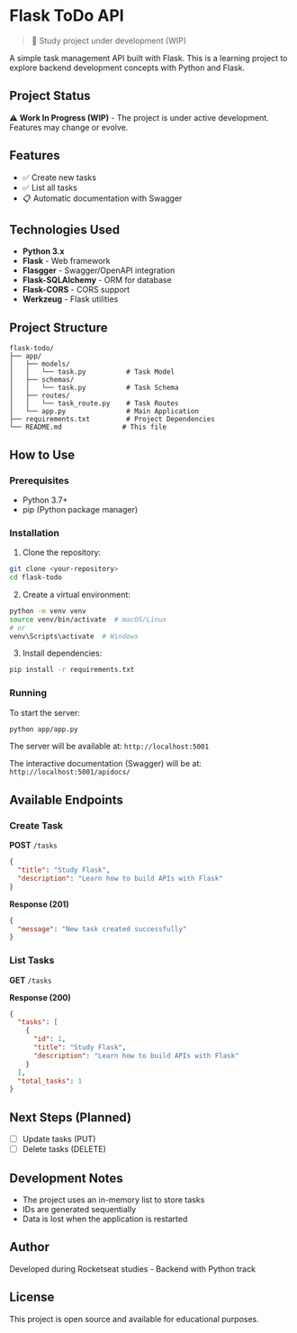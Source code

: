 # Flask ToDo API

> 🚀 Study project under development (WIP)

A simple task management API built with Flask. This is a learning project to explore backend development concepts with Python and Flask.

## Project Status

⚠️ **Work In Progress (WIP)** - The project is under active development. Features may change or evolve.

## Features

- ✅ Create new tasks
- ✅ List all tasks
- 📋 Automatic documentation with Swagger

## Technologies Used

- **Python 3.x**
- **Flask** - Web framework
- **Flasgger** - Swagger/OpenAPI integration
- **Flask-SQLAlchemy** - ORM for database
- **Flask-CORS** - CORS support
- **Werkzeug** - Flask utilities

## Project Structure

```
flask-todo/
├── app/
│   ├── models/
│   │   └── task.py          # Task Model
│   ├── schemas/
│   │   └── task.py          # Task Schema
│   ├── routes/
│   │   └── task_route.py    # Task Routes
│   └── app.py               # Main Application
├── requirements.txt         # Project Dependencies
└── README.md               # This file
```

## How to Use

### Prerequisites

- Python 3.7+
- pip (Python package manager)

### Installation

1. Clone the repository:
```bash
git clone <your-repository>
cd flask-todo
```

2. Create a virtual environment:
```bash
python -m venv venv
source venv/bin/activate  # macOS/Linux
# or
venv\Scripts\activate  # Windows
```

3. Install dependencies:
```bash
pip install -r requirements.txt
```

### Running

To start the server:

```bash
python app/app.py
```

The server will be available at: `http://localhost:5001`

The interactive documentation (Swagger) will be at: `http://localhost:5001/apidocs/`

## Available Endpoints

### Create Task
**POST** `/tasks`

```json
{
  "title": "Study Flask",
  "description": "Learn how to build APIs with Flask"
}
```

**Response (201)**
```json
{
  "message": "New task created successfully"
}
```

### List Tasks
**GET** `/tasks`

**Response (200)**
```json
{
  "tasks": [
    {
      "id": 1,
      "title": "Study Flask",
      "description": "Learn how to build APIs with Flask"
    }
  ],
  "total_tasks": 1
}
```

## Next Steps (Planned)

- [ ] Update tasks (PUT)
- [ ] Delete tasks (DELETE)

## Development Notes

- The project uses an in-memory list to store tasks
- IDs are generated sequentially
- Data is lost when the application is restarted

## Author

Developed during Rocketseat studies - Backend with Python track

## License

This project is open source and available for educational purposes.